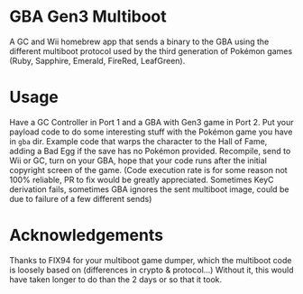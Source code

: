 ﻿# GBA Gen3 Multiboot
A GC and Wii homebrew app that sends a binary to the GBA using the different multiboot protocol used by the third generation of Pokémon games (Ruby, Sapphire, Emerald, FireRed, LeafGreen).

# Usage
Have a GC Controller in Port 1 and a GBA with Gen3 game in Port 2.
Put your payload code to do some interesting stuff with the Pokémon game you have in `gba` dir. Example code that warps the character to the Hall of Fame, adding a Bad Egg if the save has no Pokémon provided.
Recompile, send to Wii or GC, turn on your GBA, hope that your code runs after the initial copyright screen of the game.
(Code execution rate is for some reason not 100% reliable, PR to fix would be greatly appreciated. Sometimes KeyC derivation fails, sometimes GBA ignores the sent multiboot image, could be due to failure of a few different sends)

# Acknowledgements
Thanks to FIX94 for your multiboot game dumper, which the multiboot code is loosely based on (differences in crypto & protocol...)
Without it, this would have taken longer to do than the 2 days or so that it took.